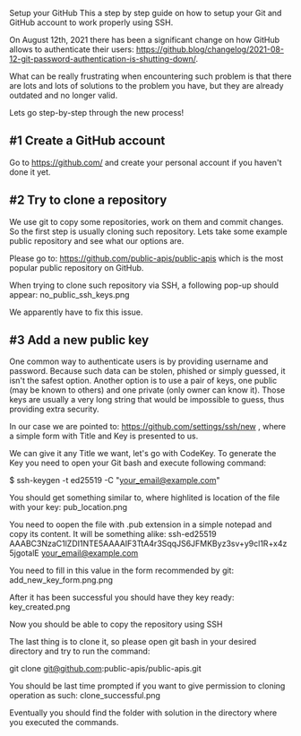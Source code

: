 Setup your GitHub
This a step by step guide on how to setup your Git and GitHub account to work properly using SSH.

On August 12th, 2021 there has been a significant change on how GitHub allows to authenticate their users: https://github.blog/changelog/2021-08-12-git-password-authentication-is-shutting-down/.

What can be really frustrating when encountering such problem is that there are lots and lots of solutions to the problem you have, but they are already outdated and no longer valid.

Lets go step-by-step through the new process!

## #1 Create a GitHub account
Go to https://github.com/ and create your personal account if you haven't done it yet.

## #2 Try to clone a repository
We use git to copy some repositories, work on them and commit changes. So the first step is usually cloning such repository. Lets take some example public repository and see what our options are.

Please go to: https://github.com/public-apis/public-apis which is the most popular public repository on GitHub.

When trying to clone such repository via SSH, a following pop-up should appear: no_public_ssh_keys.png

We apparently have to fix this issue.

## #3 Add a new public key
One common way to authenticate users is by providing username and password. Because such data can be stolen, phished or simply guessed, it isn't the safest option. Another option is to use a pair of keys, one public (may be known to others) and one private (only owner can know it). Those keys are usually a very long string that would be impossible to guess, thus providing extra security.

In our case we are pointed to: https://github.com/settings/ssh/new , where a simple form with Title and Key is presented to us.

We can give it any Title we want, let's go with CodeKey. To generate the Key you need to open your Git bash and execute following command:

$ ssh-keygen -t ed25519 -C "your_email@example.com"

You should get something similar to, where highlited is location of the file with your key: pub_location.png

You need to oopen the file with .pub extension in a simple notepad and copy its content. It will be something alike: ssh-ed25519 AAABC3NzaC1lZDI1NTE5AAAAIF3TtA4r3SqqJS6JFMKByz3sv+y9cl1R+x4z5jgotalE your_email@example.com

You need to fill in this value in the form recommended by git: add_new_key_form.png.png

After it has been successful you should have they key ready: key_created.png

Now you should be able to copy the repository using SSH

The last thing is to clone it, so please open git bash in your desired directory and try to run the command:

git clone git@github.com:public-apis/public-apis.git

You should be last time prompted if you want to give permission to cloning operation as such: clone_successful.png

Eventually you should find the folder with solution in the directory where you executed the commands.
